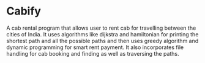 # Cabify
A cab rental program that allows user to rent cab for travelling between the cities of India. It uses algorithms like dijkstra and hamiltonian for
printing the shortest path and all the possible paths and then uses greedy algorithm and dynamic programming for smart rent payment. It also incorporates file handling for cab booking and finding as well as traversing the paths.

